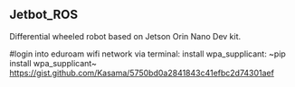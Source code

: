 ## Jetbot_ROS

Differential wheeled robot based on Jetson Orin Nano Dev kit.


#login into eduroam wifi network via terminal: 
install wpa_supplicant: ~pip install wpa_supplicant~
https://gist.github.com/Kasama/5750bd0a2841843c41efbc2d74301aef

